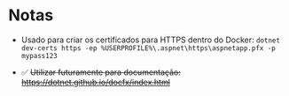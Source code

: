 # Notas

- Usado para criar os certificados para HTTPS dentro do Docker:
`dotnet dev-certs https -ep %USERPROFILE%\.aspnet\https\aspnetapp.pfx -p mypass123`

- :white_check_mark: ~~Utilizar futuramente para documentação: https://dotnet.github.io/docfx/index.html~~